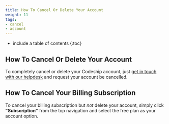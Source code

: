 ```yaml
---
title: How To Cancel Or Delete Your Account
weight: 11
tags:
- cancel
- account
---
```


* include a table of contents
{:toc}

## How To Cancel Or Delete Your Account

To completely cancel or delete your Codeship account, just [get in touch with our helpdesk](https://helpdesk.codeship.com) and request your account be cancelled.

## How To Cancel Your Billing Subscription

To cancel your billing subscription but _not_ delete your account, simply click **"Subscription"** from the top navigation and select the free plan as your account option.
